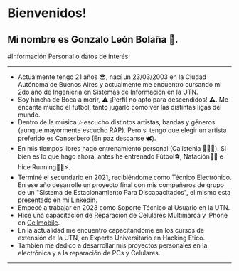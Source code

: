 # Bienvenidos!

## Mi nombre es Gonzalo León Bolaña 🦁.

#Información Personal o datos de interés:
_________________________________________________________________________________________________________________________________________________________________________________________________________________________
* Actualmente tengo 21 años 😎, nací un 23/03/2003 en la Ciudad Autónoma de Buenos Aires y actualmente me encuentro cursando mi 2do año de Ingeniería en Sistemas de Información en la UTN.
* Soy hincha de Boca a morir, ⚠ ¡Perfil no apto para descendidos! ⚠. Me encanta mucho el fútbol, tanto jugarlo como ver las distintas ligas del mundo.
* Dentro de la música 🎶 escucho distintos artistas, bandas y géneros (aunque mayormente escucho RAP). Pero si tengo que elegir un artista preferido es Canserbero (En paz descanse 🕊).
* En mis tiempos libres hago entrenamiento personal (Calistenia 🏋️‍♂️💪). Si bien es lo que hago ahora, antes he entrenado Fútbol⚽, Natación🏊‍♂️ e hice Running🏃‍♂️⚡.
* Terminé el secundario en 2021, recibiéndome como Técnico Electrónico. En ese año desarrolle un proyecto final con mis compañeros de grupo de un "Sistema de Estacionamiento Para Discapacitados", el mismo esta presentado en mi [Linkedin](https://www.linkedin.com/in/gonzalo-bolaña-837421239/).
* Empecé a trabajar en 2023 como Soporte Técnico al Usuario en la UTN.
* Hice una capacitación de Reparación de Celulares Multimarca y iPhone en [Cellmobile](https://www.cellmobile.com.ar).
* En la actualidad me encuentro capacitándome en los cursos de extensión de la UTN, en Experto Universitario en Hacking Etico.  
* También me dedico a desarrollar mis proyectos personales en la electrónica y a la reparación de PCs y Celulares.
_________________________________________________________________________________________________________________________________________________________________________________________________________________________

